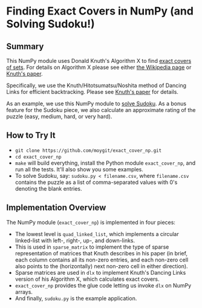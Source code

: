 Finding Exact Covers in NumPy (and Solving Sudoku!)
===================================================


Summary
-------

This NumPy module uses Donald Knuth's Algorithm X to find
[exact covers of sets](https://en.wikipedia.org/wiki/Exact_cover).
For details on Algorithm X please see either
[the Wikipedia page](https://en.wikipedia.org/wiki/Knuth%27s_Algorithm_X)
or [Knuth's paper](http://arxiv.org/pdf/cs/0011047v1).
                                                                   
Specifically, we use the Knuth/Hitotsumatsu/Noshita method of
Dancing Links for efficient backtracking.  Please see
[Knuth's paper](http://arxiv.org/pdf/cs/0011047v1)
for details.

As an example, we use this NumPy module to
[solve Sudoku](https://en.wikipedia.org/wiki/Exact_cover#Sudoku).
As a bonus feature for the Sudoku piece, we also calculate an
approximate rating of the puzzle (easy, medium, hard, or very hard).


How to Try It
-------------

- `git clone https://github.com/moygit/exact_cover_np.git`
- `cd exact_cover_np`
- `make` will build everything, install the Python module
  `exact_cover_np`, and run all the tests.  It'll also show you some
  examples.
- To solve Sudoku, say: `sudoku.py < filename.csv`, where `filename.csv`
  contains the puzzle as a list of comma-separated values with 0's
  denoting the blank entries.


Implementation Overview
-----------------------

The NumPy module (`exact_cover_np`) is implemented in four pieces:

- The lowest level is `quad_linked_list`, which implements a circular
  linked-list with left-, right-, up-, and down-links.
- This is used in `sparse_matrix` to implement the type of sparse
  representation of matrices that Knuth describes in his paper (in
  brief, each column contains all its non-zero entries, and each
  non-zero cell also points to the (horizontally) next non-zero cell
  in either direction).
- Sparse matrices are used in `dlx` to implement Knuth's Dancing
  Links version of his Algorithm X, which calculates exact covers.
- `exact_cover_np` provides the glue code letting us invoke
  `dlx` on NumPy arrays.
- And finally, `sudoku.py` is the example application.



